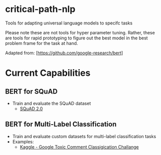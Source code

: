 # critical-path-nlp
Tools for adapting universal language models to specifc tasks

Please note these are not tools for hyper parameter tuning. 
Rather, these are tools for rapid prototyping to figure out the best model in the best problem frame for the task at hand.

Adapted from:
[https://github.com/google-research/bert]

# Current Capabilities

## BERT for SQuAD

* Train and evaluate the SQuAD dataset
  + [SQuAD 2.0](https://rajpurkar.github.io/SQuAD-explorer/)
  
## BERT for Multi-Label Classification

* Train and evaluate custom datasets for multi-label classification tasks
* Examples:
  + [Kaggle - Google Toxic Comment Classigication Challange](https://www.kaggle.com/c/jigsaw-toxic-comment-classification-challenge)


